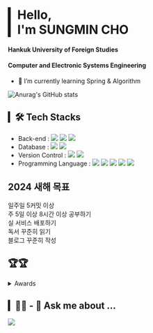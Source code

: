 <!--![slice](https://capsule-render.vercel.app/api?type=slice&color=auto&height=200&text=%20WELCOME👋&fontAlign=70&rotate=13&fontAlignY=25&desc=sungmin's%20GitHub&descAlign=70.&descAlignY=44) -->
# ▎Hello,<br>▎I'm SUNGMIN CHO
#### Hankuk University of Foreign Studies
#### Computer and Electronic Systems Engineering 
- 🌱 I’m currently learning Spring & Algorithm
  
![Anurag's GitHub stats](https://github-readme-stats-sand-six-91.vercel.app/api?username=sungmin306&show_icons=true&count_private=true&line_height=24&theme=material-palenight&hide=stars)
<!--![Top Langs](https://github-readme-stats.vercel.app/api/top-langs/?username=sungmin306&layout=compact&theme=material-palenight)-->


## ▎🛠 Tech Stacks
- Back-end : <span><img src="https://img.shields.io/badge/Spring_Boot-6DB33F?style=for-the-badge&logo=springboot&logoColor=white"/></span>
<span><img src="https://img.shields.io/badge/DJANGO-092E20?style=for-the-badge&logo=Django&logoColor=white"/></span>
<span><img src="https://img.shields.io/badge/Node.js-339933?style=for-the-badge&logo=Node.js&logoColor=white"/></span>
- Database : <span><img src="https://img.shields.io/badge/MySQL-4479A1?style=for-the-badge&logo=MySQL&logoColor=white"/></span>
<span><img src="https://img.shields.io/badge/MongoDB-47A248?style=for-the-badge&logo=MongoDB&logoColor=white"/></span><br/>
- Version Control : <span><img src="https://img.shields.io/badge/Git-f05032?style=for-the-badge&logo=git&logoColor=white"/></span>
<span><img src="https://img.shields.io/badge/GitHub-181717?style=for-the-badge&logo=github&logoColor=white"/></span>
- Programming Language : <span><img src="https://img.shields.io/badge/Java-ED8B00?style=for-the-badge&logo=openjdk&logoColor=white"/></span>
<span><img src="https://img.shields.io/badge/Python3-3776AB?style=for-the-badge&logo=python&logoColor=white"/></span>
<span><img src="https://img.shields.io/badge/JavaScript-F7DF1E?style=for-the-badge&logo=javascript&logoColor=black"/></span>
<span><img src="https://img.shields.io/badge/C-A8B9CC?style=for-the-badge&logo=c&logoColor=white"/></span>
<span><img src="https://img.shields.io/badge/C++-00599C?style=for-the-badge&logo=c++&logoColor=white"/></span>

##  2024 새해 목표
<span>일주일 5커밋 이상</span><br/>
<span>주 5일 이상 8시간 이상 공부하기</span><br/>
<span>실 서비스 배포하기</span><br/>
<span>독서 꾸준히 읽기</span><br/>
<span>블로그 꾸준히 작성</span><br/>

## 🏆🏆
<details>
<summary>Awards</summary>
<ul>
  <a href="https://github.com/sungmin306/dognose_recognition_management_service">강아지 비문인식을 활용한 반려동물 앱</a><br>
  <a href="https://github.com/sungmin306/Avg26_Personal_Color_Performance">사람 감정인식을 통한 무대 배경 웹</a>
</ul>
</details>

## ▎🧑‍💻 - 💬 Ask me about ...
<a href="https://gongrogramming.tistory.com/"><img src="https://img.shields.io/badge/Blog-000000?style=for-the-badge&logo=Tistory&logoColor=white"/></a>
<!--![Footer](https://capsule-render.vercel.app/api?type=waving&color=auto&height=200&section=footer) -->
<!--
<div title="another03067@gmail.com">
<a href="https://mail.google.com/mail/u/0/?tab=rm&ogbl#inbox?compose=CllgCJvnrrXTcvDlJLgnDpQCXlcdPMkMCzxVnQHBlsZVRTJpNtmKHTbcQXRrQvtcfRfTHMksnjB"><img src="https://img.shields.io/badge/Gmail-D14836?style=for-the-badge&logo=gmail&logoColor=white"/></a> -->



<!--
BOJ RANKING
<br>
[![Solved.ac 프로필](http://mazassumnida.wtf/api/v2/generate_badge?boj=chorapael)](https://solved.ac/유저네임)
-->




<!--
## ▎🧑‍💻 Portfolio Notion
- ### [Sungmin-Cho](https://www.notion.so/s-study-blog-fc4593ee7c9d433f8220b428efb16f15?pvs=4)
-->




<!--
**sungmin306/sungmin306** is a ✨ _special_ ✨ repository because its `README.md` (this file) appears on your GitHub profile.

Here are some ideas to get you started:

- 🔭 I’m currently working on ...
- 🌱 I’m currently learning ...
- 👯 I’m looking to collaborate on ...
- 🤔 I’m looking for help with ...
- 💬 Ask me about ...
- 📫 How to reach me: ...
- 😄 Pronouns: ...
- ⚡ Fun fact: ...
-->
